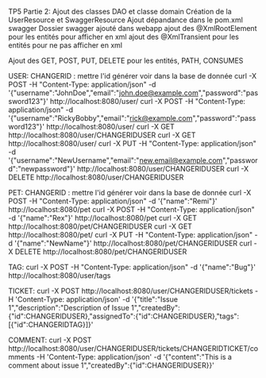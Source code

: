 TP5
Partie 2:
Ajout des classes DAO et classe domain
Création de la UserResource et SwaggerResource
Ajout dépandance dans le pom.xml swagger
Dossier swagger ajouté dans webapp
ajout des @XmlRootElement pour les entités pour afficher en xml
ajout des @XmlTransient pour les entités pour ne pas afficher en xml

Ajout des GET, POST, PUT, DELETE pour les entités, PATH, CONSUMES


USER:
CHANGERID : mettre l'id générer voir dans la base de donnée
curl -X POST -H "Content-Type: application/json" -d '{"username":"JohnDoe","email":"john.doe@example.com","password":"password123"}' http://localhost:8080/user/
curl -X POST -H "Content-Type: application/json" -d '{"username":"RickyBobby","email":"rick@example.com","password":"password123"}' http://localhost:8080/user/
curl -X GET http://localhost:8080/user/CHANGERIDUSER
curl -X GET http://localhost:8080/user/
curl -X PUT -H "Content-Type: application/json" -d '{"username":"NewUsername","email":"new.email@example.com","password":"newpassword"}' http://localhost:8080/user/CHANGERIDUSER
curl -X DELETE http://localhost:8080/user/CHANGERIDUSER

PET:
CHANGERID : mettre l'id générer voir dans la base de donnée
curl -X POST -H "Content-Type: application/json" -d '{"name":"Remi"}' http://localhost:8080/pet
curl -X POST -H "Content-Type: application/json" -d '{"name":"Rex"}' http://localhost:8080/pet
curl -X GET http://localhost:8080/pet/CHANGERIDUSER
curl -X GET http://localhost:8080/pet/
curl -X PUT -H "Content-Type: application/json" -d '{"name":"NewName"}' http://localhost:8080/pet/CHANGERIDUSER
curl -X DELETE http://localhost:8080/pet/CHANGERIDUSER

TAG:
curl -X POST -H "Content-Type: application/json" -d '{"name":"Bug"}' http://localhost:8080/user/tags

TICKET:
curl -X POST http://localhost:8080/user/CHANGERIDUSER/tickets -H 'Content-Type: application/json' -d '{"title":"Issue 1","description":"Description of Issue 1","createdBy":{"id":CHANGERIDUSER},"assignedTo":{"id":CHANGERIDUSER},"tags":[{"id":CHANGERIDTAG}]}'

COMMENT:
curl -X POST http://localhost:8080/user/CHANGERIDUSER/tickets/CHANGERIDTICKET/comments -H 'Content-Type: application/json' -d '{"content":"This is a comment about issue 1","createdBy":{"id":CHANGERIDUSER}}'
